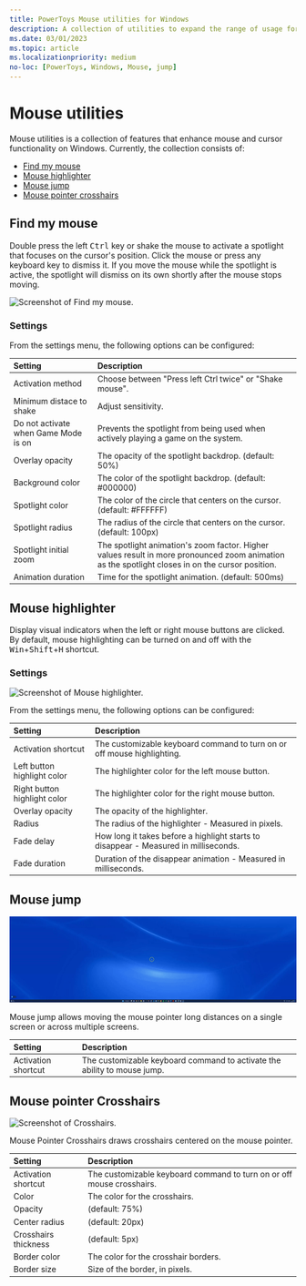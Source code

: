 ```yaml
---
title: PowerToys Mouse utilities for Windows
description: A collection of utilities to expand the range of usage for the mouse and cursor.
ms.date: 03/01/2023
ms.topic: article
ms.localizationpriority: medium
no-loc: [PowerToys, Windows, Mouse, jump]
---
```


# Mouse utilities

Mouse utilities is a collection of features that enhance mouse and cursor functionality on Windows. Currently, the collection consists of:

- [Find my mouse](#find-my-mouse)
- [Mouse highlighter](#mouse-highlighter)
- [Mouse jump](#mouse-jump)
- [Mouse pointer crosshairs](#mouse-pointer-crosshairs)

## Find my mouse

Double press the left <kbd>Ctrl</kbd> key or shake the mouse to activate a spotlight that focuses on the cursor's position. Click the mouse or press any keyboard key to dismiss it. If you move the mouse while the spotlight is active, the spotlight will dismiss on its own shortly after the mouse stops moving.

![Screenshot of Find my mouse.](../images/pt-mouse-utilities-find-my-mouse.gif)

### Settings

From the settings menu, the following options can be configured:

| Setting | Description |
| :--- | :--- |
| Activation method | Choose between "Press left Ctrl twice" or "Shake mouse". |
| Minimum distace to shake | Adjust sensitivity. |
| Do not activate when Game Mode is on | Prevents the spotlight from being used when actively playing a game on the system. |
| Overlay opacity | The opacity of the spotlight backdrop. (default: 50%) |
| Background color | The color of the spotlight backdrop. (default: #000000) |
| Spotlight color | The color of the circle that centers on the cursor. (default: #FFFFFF) |
| Spotlight radius | The radius of the circle that centers on the cursor. (default: 100px) |
| Spotlight initial zoom | The spotlight animation's zoom factor. Higher values result in more pronounced zoom animation as the spotlight closes in on the cursor position. |
| Animation duration | Time for the spotlight animation. (default: 500ms) |


## Mouse highlighter

Display visual indicators when the left or right mouse buttons are clicked. By default, mouse highlighting can be turned on and off with the <kbd>Win</kbd>+<kbd>Shift</kbd>+<kbd>H</kbd> shortcut.

### Settings

![Screenshot of Mouse highlighter.](../images/pt-mouse-highlighter.gif)

From the settings menu, the following options can be configured:

| Setting | Description |
| :--- | :--- |
| Activation shortcut | The customizable keyboard command to turn on or off mouse highlighting. |
| Left button highlight color | The highlighter color for the left mouse button. |
| Right button highlight color | The highlighter color for the right mouse button. |
| Overlay opacity | The opacity of the highlighter. |
| Radius | The radius of the highlighter - Measured in pixels. |
| Fade delay | How long it takes before a highlight starts to disappear - Measured in milliseconds. |
| Fade duration | Duration of the disappear animation - Measured in milliseconds. |

## Mouse jump

![Screenshot of Mouse jump.](../images/pt-mouse-jump.gif)

Mouse jump allows moving the mouse pointer long distances on a single screen or across multiple screens.

| Setting | Description |
| :--- | :--- |
| Activation shortcut | The customizable keyboard command to activate the ability to mouse jump. |

## Mouse pointer Crosshairs

![Screenshot of Crosshairs.](../images/pt-mouseutilities-crosshairs.png)

Mouse Pointer Crosshairs draws crosshairs centered on the mouse pointer.

| Setting | Description |
| :--- | :--- |
| Activation shortcut | The customizable keyboard command to turn on or off mouse crosshairs. |
| Color | The color for the crosshairs. |
| Opacity | (default: 75%) |
| Center radius | (default: 20px) |
| Crosshairs thickness | (default: 5px) |
| Border color | The color for the crosshair borders. |
| Border size | Size of the border, in pixels. |
